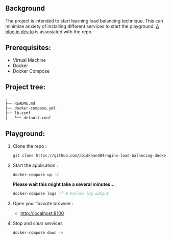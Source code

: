## Background
The project is intended to start learning load balancing technique. This can minimize anxiety of installing different services to start the playground. [A blog in dev.to](https://dev.to/abidkhan484/load-balancing-playground-with-nginx-and-docker-1fc1) is assosiated with the repo.

## Prerequisites:
- Virtual Machine
- Docker
- Docker Compose

## Project tree:
```sh
.
├── README.md
├── docker-compose.yml
├── lb-conf
│   └── default.conf
```
## Playground:
1. Clone the repo : 

    ```sh
    git clone https://github.com/abidkhan484/nginx-load-balancing-docker.git
    ```

2. Start the application :

    ```sh
    docker-compose up -d
    ```

    **Please wait this might take a several minutes...**

    ```sh
    docker-compose logs -f # Follow log output
    ```

3. Open your favorite browser :

    * [http://localhost:8100](http://localhost:8100/)

4. Stop and clear services

    ```sh
    docker-compose down -v
    ```

